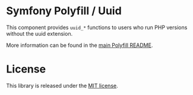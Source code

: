 # Symfony Polyfill / Uuid

This component provides `uuid_*` functions to users who run PHP versions without the uuid extension.

More information can be found in the
[main Polyfill README](https://github.com/symfony/polyfill/blob/main/README.md).

# License

This library is released under the [MIT license](LICENSE).
